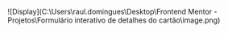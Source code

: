 ![Display](C:\Users\raul.domingues\Desktop\Frontend Mentor - Projetos\Formulário interativo de detalhes do cartão\image.png)
